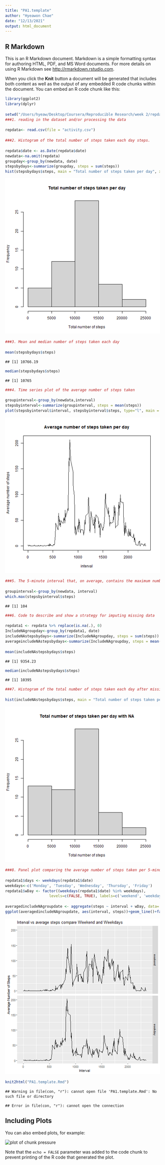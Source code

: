 ```yaml
---
title: "PA1.template"
author: "Hyeawon Chae"
date: "12/13/2021"
output: html_document
---
```




## R Markdown

This is an R Markdown document. Markdown is a simple formatting syntax for authoring HTML, PDF, and MS Word documents. For more details on using R Markdown see <http://rmarkdown.rstudio.com>.

When you click the **Knit** button a document will be generated that includes both content as well as the output of any embedded R code chunks within the document. You can embed an R code chunk like this:



```r
library(ggplot2)
library(dplyr)

setwd("/Users/hyeaw/Desktop/Coursera/Reproducible Research/week 2/repdata_data_activity")
###1. reading in the dataset and/or processing the data

repdata<- read.csv(file = "activity.csv")

###2. Histogram of the total number of steps taken each day steps.

repdata$date <- as.Date(repdata$date)
newdata<-na.omit(repdata) 
groupday<-group_by(newdata, date)
stepsbydays<-summarize(groupday, steps = sum(steps))
hist(stepsbydays$steps, main = "Total number of steps taken per day", xlab = "Total number of steps")
```

![plot of chunk unnamed-chunk-23](figure/unnamed-chunk-23-1.png)

```r
###3. Mean and median number of steps taken each day

mean(stepsbydays$steps)
```

```
## [1] 10766.19
```

```r
median(stepsbydays$steps)
```

```
## [1] 10765
```

```r
###4. Time series plot of the average number of steps taken

groupinterval<-group_by(newdata,interval)
stepsbyinterval<-summarize(groupinterval, steps = mean(steps))
plot(stepsbyinterval$interval, stepsbyinterval$steps, type="l", main = "Average number of steps taken per day",xlab = "interval", ylab = "Average number of steps")
```

![plot of chunk unnamed-chunk-23](figure/unnamed-chunk-23-2.png)

```r
###5. The 5-minute interval that, on average, contains the maximum number of steps

groupinterval<-group_by(newdata, interval)
which.max(stepsbyinterval$steps)
```

```
## [1] 104
```

```r
###6. Code to describe and show a strategy for imputing missing data

repdata1 <- repdata %>% replace(is.na(.), 0)
IncludeNAgroupday<-group_by(repdata1, date)
includeNAstepsbydays<-summarize(IncludeNAgroupday, steps = sum(steps))
averageincludeNAstepsbydays<-summarize(IncludeNAgroupday, steps = mean(steps))

mean(includeNAstepsbydays$steps)
```

```
## [1] 9354.23
```

```r
median(includeNAstepsbydays$steps)
```

```
## [1] 10395
```

```r
###7. Histogram of the total number of steps taken each day after missing values are imputed

hist(includeNAstepsbydays$steps, main = "Total number of steps taken per day with NA", xlab = "Total number of steps")
```

![plot of chunk unnamed-chunk-23](figure/unnamed-chunk-23-3.png)

```r
###8. Panel plot comparing the average number of steps taken per 5-minute interval across weekdays and weekends

repdata1$days <- weekdays(repdata1$date)
weekdays<-c('Monday', 'Tuesday', 'Wednesday', 'Thursday', 'Friday')
repdata1$wDay <- factor((weekdays(repdata1$date) %in% weekdays), 
                    levels=c(FALSE, TRUE), labels=c('weekend', 'weekday'))

averagedincludeNAgroupdate <- aggregate(steps ~ interval + wDay, data= repdata1, mean)
ggplot(averagedincludeNAgroupdate, aes(interval, steps))+geom_line()+facet_grid(wDay ~ .)+labs(title="Interval vs average steps compare Weekend and Weekdays", x="Interval", y="Average Number of Steps")
```

![plot of chunk unnamed-chunk-23](figure/unnamed-chunk-23-4.png)

```r
knit2html("PA1.template.Rmd")
```

```
## Warning in file(con, "r"): cannot open file 'PA1.template.Rmd': No such file or directory
```

```
## Error in file(con, "r"): cannot open the connection
```

## Including Plots

You can also embed plots, for example:

![plot of chunk pressure](figure/pressure-1.png)

Note that the `echo = FALSE` parameter was added to the code chunk to prevent printing of the R code that generated the plot.
